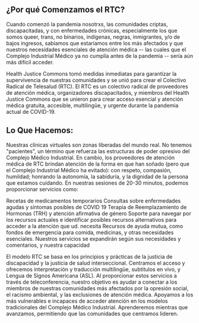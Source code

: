 ## ¿Por qué Comenzamos el RTC?

Cuando comenzó la pandemia nosotrxs, las comunidades criptas, discapacitadas, y con enfermedades crónicas, especialmente los que somos queer, trans, no binarios, indígenas, negras, inmigrantes, y/o de bajos ingresos, sabíamos que estaríamos entre los más afectados y que nuestros necesidades esenciales de atención médica -- las cuales que el Complejo Industrial Médico ya no cumplía antes de la pandemia -- sería aún más difícil acceder.

Health Justice Commons tomó medidas inmediatas para garantizar la supervivencia de nuestras comunidades y se unió para crear el Colectivo Radical de Telesalud (RTC). El RTC es un colectivo radical de proveedores de atención médica, organizadores discapacitados, y miembros del Health Justice Commons que se unieron para crear acceso esencial y atención médica gratuita, accesible, multilingüe, y urgente durante la pandemia actual de COVID-19.

## Lo Que Hacemos:

Nuestras clínicas virtuales son zonas liberadas del mundo real. No tenemos "pacientes", un término que refuerza las estructuras de poder opresivo del Complejo Médico Industrial. En cambio, los proveedores de atención médica de RTC brindan atención de la forma en que han soñado (pero que el Complejo Industrial Médico ha evitado): con respeto, compasión, humildad; honrando la autonomía, la sabiduría, y la dignidad de la persona que estamos cuidando. En nuestras sesiones de 20-30 minutos, podemos proporcionar servicios como:

Recetas de medicamentos temporarios
Consultas sobre enfermedades agudas y síntomas posibles de COVID 19
Terapia de Reemplazamiento de Hormonas (TRH) y atención afirmativa de género
Soporte para navegar por los recursos actuales e identificar posibles recursos alternativos para acceder a la atención que ud. necesita
Recursos de ayuda mutua, como fondos de emergencia para comida, medicinas, y otras necesidades esenciales.
Nuestros servicios se expandirán según sus necesidades y comentarios, y nuestra capacidad

El modelo RTC se basa en los principios y prácticas de la justicia de discapacidad y la justicia de salud interseccional. Centramos el acceso y ofrecemos interpretación y traducción multilingüe, subtitulos en vivo, y Lengua de Signos Americana (ASL). Al proporcionar estos servicios a través de teleconferencia, nuestro objetivo es ayudar a conectar a los miembros de nuestras comunidades más afectados por la opresión social, el racismo ambiental, y las exclusiones de atención médica. Apoyamos a los más vulnerables e incapaces de acceder atención en los modelos tradicionales del Complejo Médico Industrial. Aprenderemos mientras que avanzamos, permitiendo que las comunidades que centramos lideren.
